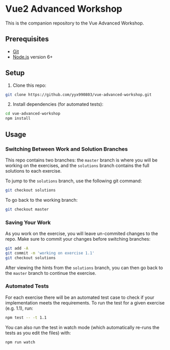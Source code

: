 # Vue2 Advanced Workshop

This is the companion repository to the Vue Advanced Workshop.

## Prerequisites

- [Git](https://git-scm.com/)
- [Node.js](https://nodejs.org/en/) version 6+

## Setup

1. Clone this repo:

  ``` bash
  git clone https://github.com/yyx990803/vue-advanced-workshop.git
  ```

2. Install dependencies (for automated tests):

  ``` bash
  cd vue-advanced-workshop
  npm install
  ```

## Usage

### Switching Between Work and Solution Branches

This repo contains two branches: the `master` branch is where you will be working on the exercises, and the `solutions` branch contains the full solutions to each exercise.

To jump to the `solutions` branch, use the following git command:

``` bash
git checkout solutions
```

To go back to the working branch:

``` bash
git checkout master
```

### Saving Your Work

As you work on the exercise, you will leave un-commited changes to the repo. Make sure to commit your changes before switching branches:

``` bash
git add -A
git commit -m 'working on exercise 1.1'
git checkout solutions
```

After viewing the hints from the `solutions` branch, you can then go back to the `master` branch to continue the exercise.

### Automated Tests

For each exercise there will be an automated test case to check if your implementation meets the requirements. To run the test for a given exercise (e.g. 1.1), run:

``` bash
npm test -- -t 1.1
```

You can also run the test in watch mode (which automatically re-runs the tests as you edit the files) with:

``` bash
npm run watch
```

